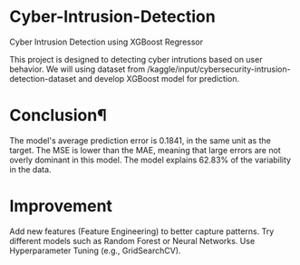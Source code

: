 # Cyber-Intrusion-Detection
Cyber Intrusion Detection using XGBoost Regressor

This project is designed to detecting cyber intrutions based on user behavior. We will using dataset from /kaggle/input/cybersecurity-intrusion-detection-dataset and develop XGBoost model for prediction.

# Conclusion¶
The model's average prediction error is 0.1841, in the same unit as the target.
The MSE is lower than the MAE, meaning that large errors are not overly dominant in this model.
The model explains 62.83% of the variability in the data.

# Improvement
Add new features (Feature Engineering) to better capture patterns.
Try different models such as Random Forest or Neural Networks.
Use Hyperparameter Tuning (e.g., GridSearchCV).
